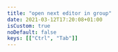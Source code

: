 ```yaml
---
title: "open next editor in group"
date: 2021-03-12T17:20:08+01:00
isCustom: true
noDefault: false
keys: [["Ctrl", "Tab"]]
---
```

